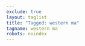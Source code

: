 ```yaml
---
exclude: true
layout: taglist
title: "Tagged: western ma"
tagname: western ma
robots: noindex
---
```

